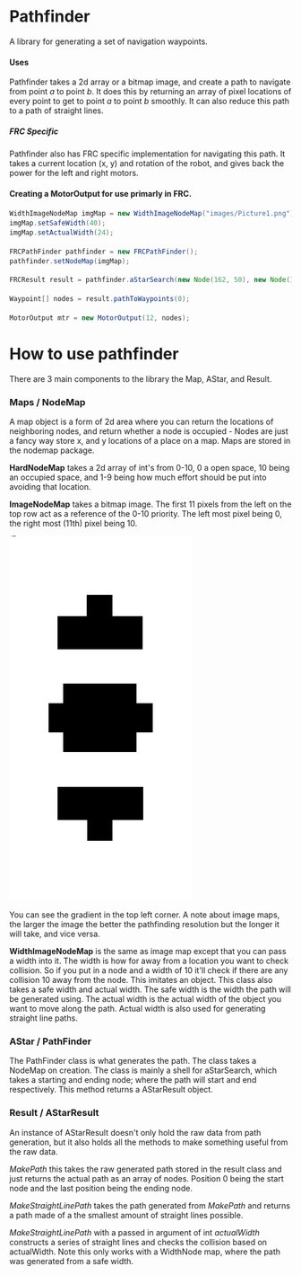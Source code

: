 # Pathfinder
A library for generating a set of navigation waypoints.

#### Uses
Pathfinder takes a 2d array or a bitmap image, and create a path to navigate from point *a* to point *b*. It does this by returning an array of pixel locations of every point to get to point *a* to point *b* smoothly.
It can also reduce this path to a path of straight lines.

##### FRC Specific
Pathfinder also has FRC specific implementation for navigating this path. It takes a current location (x, y) and rotation of the robot, and gives back the power for the left and right motors.

#### Creating a MotorOutput for use primarly in FRC.
```Java
WidthImageNodeMap imgMap = new WidthImageNodeMap("images/Picture1.png");
imgMap.setSafeWidth(40);
imgMap.setActualWidth(24);

FRCPathFinder pathfinder = new FRCPathFinder();
pathfinder.setNodeMap(imgMap);

FRCResult result = pathfinder.aStarSearch(new Node(162, 50), new Node(162, 230));

Waypoint[] nodes = result.pathToWaypoints(0);

MotorOutput mtr = new MotorOutput(12, nodes);
```

# How to use pathfinder
There are 3 main components to the library the Map, AStar, and Result.

### Maps / NodeMap
A map object is a form of 2d area where you can return the locations of neighboring nodes, and return whether a node is occupied - Nodes are just a fancy way store x, and y locations of a place on a map.
Maps are stored in the nodemap package.

**HardNodeMap** takes a 2d array of int's from 0-10, 0 a open space, 10 being an occupied space, and 1-9 being how much effort should be put into avoiding that location.

**ImageNodeMap** takes a bitmap image. The first 11 pixels from the left on the top row act as a reference of the 0-10 priority. The left most pixel being 0, the right most (11th) pixel being 10.

![alt text](Java/src/jcrane/pathfinder/images/Picture1.png)

You can see the gradient in the top left corner.
A note about image maps, the larger the image the better the pathfinding resolution but the longer it will take, and vice versa.

**WidthImageNodeMap** is the same as image map except that you can pass a width into it. The width is how for away from a location you want to check collision. So if you put in a node and a width of 10 it'll check if there are any collision 10 away from the node. This imitates an object. This class also takes a safe width and actual width. The safe width is the width the path will be generated using. The actual width is the actual width of the object you want to move along the path. Actual width is also used for generating straight line paths.

### AStar / PathFinder
The PathFinder class is what generates the path. The class takes a NodeMap on creation. The class is mainly a shell for aStarSearch, which takes a starting and ending node; where the path will start and end respectively. This method returns a AStarResult object.

### Result / AStarResult
An instance of AStarResult doesn't only hold the raw data from path generation, but it also holds all the methods to make something useful from the raw data.

*MakePath* this takes the raw generated path stored in the result class and just returns the actual path as an array of nodes. Position 0 being the start node and the last position being the ending node.

*MakeStraightLinePath* takes the path generated from *MakePath* and returns a path made of a the smallest amount of straight lines possible.

*MakeStraightLinePath* with a passed in argument of int *actualWidth* constructs a series of straight lines and checks the collision based on actualWidth. Note this only works with a WidthNode map, where the path was generated from a safe width.
